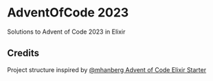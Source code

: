 # AdventOfCode 2023

Solutions to Advent of Code 2023 in Elixir

## Credits

Project structure inspired by [@mhanberg Advent of Code Elixir Starter](https://github.com/mhanberg/advent-of-code-elixir-starter/tree/main)
